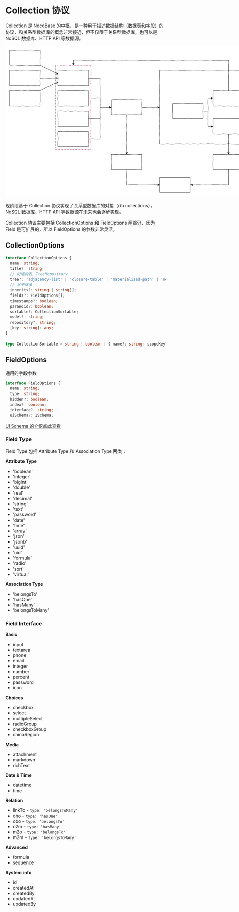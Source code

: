 # Collection 协议

Collection 是 NocoBase 的中枢，是一种用于描述数据结构（数据表和字段）的协议，和关系型数据库的概念非常接近，但不仅限于关系型数据库，也可以是 NoSQL 数据库、HTTP API 等数据源。

<img src="./schema.svg" style="max-width: 800px;" >

现阶段基于 Collection 协议实现了关系型数据库的对接（db.collections），NoSQL 数据库、HTTP API 等数据源在未来也会逐步实现。

Collection 协议主要包括 CollectionOptions 和 FieldOptions 两部分，因为 Field 是可扩展的，所以 FieldOptions 的参数非常灵活。

## CollectionOptions

```ts
interface CollectionOptions {
  name: string;
  title?: string;
  // 树结构表，TreeRepository
  tree?: 'adjacency-list' | 'closure-table' | 'materialized-path' | 'nested-set';
  // 父子继承
  inherits?: string | string[];
  fields?: FieldOptions[];
  timestamps?: boolean;
  paranoid?: boolean;
  sortable?: CollectionSortable;
  model?: string;
  repository?: string;
  [key: string]: any;
}

type CollectionSortable = string | boolean | { name?: string; scopeKey?: string };
```

## FieldOptions

通用的字段参数

```ts
interface FieldOptions {
  name: string;
  type: string;
  hidden?: boolean;
  index?: boolean;
  interface?: string;
  uiSchema?: ISchema;
```

[UI Schema 的介绍点此查看](/development/client/ui-schema-designer/what-is-ui-schema)

### Field Type

Field Type 包括 Attribute Type 和 Association Type 两类：

**Attribute Type**

- 'boolean'
- 'integer'
- 'bigInt'
- 'double'
- 'real'
- 'decimal'
- 'string'
- 'text'
- 'password'
- 'date'
- 'time'
- 'array'
- 'json'
- 'jsonb'
- 'uuid'
- 'uid'
- 'formula'
- 'radio'
- 'sort'
- 'virtual'

**Association Type**

- 'belongsTo'
- 'hasOne'
- 'hasMany'
- 'belongsToMany'

### Field Interface

**Basic**

- input
- textarea
- phone
- email
- integer
- number
- percent
- password
- icon

**Choices**

- checkbox
- select
- multipleSelect
- radioGroup
- checkboxGroup
- chinaRegion

**Media**

- attachment
- markdown
- richText

**Date & Time**

- datetime
- time

**Relation**

- linkTo - `type: 'belongsToMany'`
- oho - `type: 'hasOne'`
- obo - `type: 'belongsTo'`
- o2m - `type: 'hasMany'`
- m2o - `type: 'belongsTo'`
- m2m - `type: 'belongsToMany'`

**Advanced**

- formula
- sequence

**System info**

- id
- createdAt
- createdBy
- updatedAt
- updatedBy
